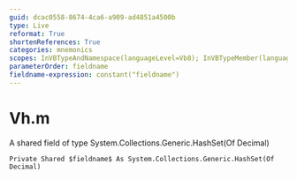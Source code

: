 ```yaml
---
guid: dcac0558-8674-4ca6-a909-ad4851a4500b
type: Live
reformat: True
shortenReferences: True
categories: mnemonics
scopes: InVBTypeAndNamespace(languageLevel=Vb8); InVBTypeMember(languageLevel=Vb8)
parameterOrder: fieldname
fieldname-expression: constant("fieldname")
---
```


# Vh.m

A shared field of type System.Collections.Generic.HashSet(Of Decimal)

```
Private Shared $fieldname$ As System.Collections.Generic.HashSet(Of Decimal)
```
